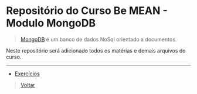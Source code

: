 # Repositório do Curso Be MEAN - Modulo MongoDB

> [MongoDB](https://www.mongodb.org/) é um banco de dados NoSql orientado a documentos.

Neste repositório será adicionado todos os matérias e demais arquivos do curso.

---

- [Exercícios](https://github.com/marcelohmdias/curso-be-mean/tree/master/mongodb/exercises)


> [Voltar](https://github.com/marcelohmdias/curso-be-mean)